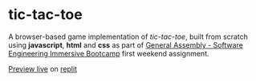# tic-tac-toe

A browser-based game implementation of *tic-tac-toe*, built from scratch using **javascript**, **html** and **css** as part of [General Assembly - Software Engineering Immersive Bootcamp](https://generalassemb.ly/education/software-engineering-immersive) first weekend assignment.

[Preview live](https://tic-tac-toe-weekend.cangologlu.repl.co/) on [replit](https://replit.com/)